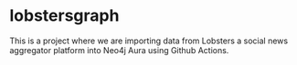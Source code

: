 # lobstersgraph
This is a project where we are importing data from Lobsters a social news aggregator platform into Neo4j Aura using Github Actions.
